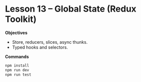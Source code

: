 # Lesson 13 – Global State (Redux Toolkit)

**Objectives**
- Store, reducers, slices, async thunks.
- Typed hooks and selectors.

**Commands**
```bash
npm install
npm run dev
npm run test
```
